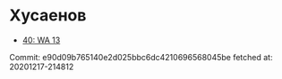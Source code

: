 # Хусаенов
- [40: WA 13](40.md)

Commit: e90d09b765140e2d025bbc6dc4210696568045be
 fetched at: 20201217-214812
